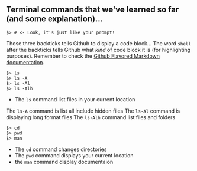 ## Terminal commands that we've learned so far (and some explanation)...

```shell
$> # <- Look, it's just like your prompt!
```

Those three backticks tells Github to display a code block... The word `shell` after the backticks tells Github what _kind_ of code block it is (for highlighting purposes). Remember to check the [Github Flavored Markdown documentation](https://help.github.com/articles/github-flavored-markdown).

```shell
$> ls
$> ls -A
$> ls -Al
$> ls -Alh
```

* The `ls` command list files in your current location

The `ls-A` command is list all include hidden files
The `ls-Al` command is displaying long format files
The `ls-Alh` command list files and folders

```shell
$> cd 
$> pwd
$> man
```
* The `cd` command changes directories 
* The `pwd` command displays your current location
* the `man` command display documentaion 
